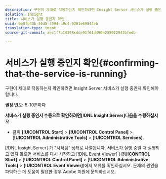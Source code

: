 ```yaml
---
description: 구현이 제대로 작동하는지 확인하려면 Insight Server 서비스가 실행 중인지 확인해야 합니다.
solution: Insight
title: 서비스가 실행 중인지 확인
uuid: 0e0fb43b-56d5-4994-a9c4-9281e69844eb
translation-type: tm+mt
source-git-commit: aec1f7b14198cdde91f61d490a235022943bfedb

---
```



# 서비스가 실행 중인지 확인{#confirming-that-the-service-is-running}

구현이 제대로 작동하는지 확인하려면 Insight Server 서비스가 실행 중인지 확인해야 합니다.

**권장 빈도:** 5-10분마다

**서비스가 실행 중인지 수동으로 확인하려면[!DNL Insight Server]다음을 수행하십시오**

* 클릭 **[!UICONTROL Start]** > **[!UICONTROL Control Panel]** > **[!UICONTROL Administrative Tools]** > **[!UICONTROL Services]**.

[!DNL Insight Server] 가 &quot;시작됨&quot; 상태로 나열됩니다. 서비스가 실행 중일 때 실행되고 있지 않으면 서비스를 다시 시작하고 [!DNL Event Viewer] ( **[!UICONTROL Start]** > **[!UICONTROL Control Panel]** > **[!UICONTROL Administrative Tools]** > **[!UICONTROL Event Viewer]**)에서 오류를 확인하십시오. 문제의 원인을 파악하는 데 도움이 필요한 경우 Adobe 지원에 문의하십시오.
